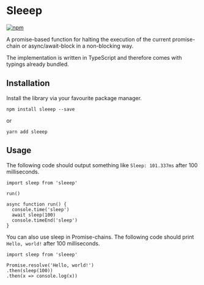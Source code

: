 # Sleeep

[![npm](https://img.shields.io/npm/v/sleeep.svg?style=flat-square)](https://www.npmjs.com/package/sleeep)

A promise-based function for halting the execution of the current promise-chain or async/await-block in a non-blocking way.

The implementation is written in TypeScript and therefore comes with typings already bundled.

## Installation

Install the library via your favourite package manager.

```
npm install sleeep --save
```
or
```
yarn add sleeep
```

## Usage

The following code should output something like `Sleep: 101.337ms` after 100 milliseconds.

```
import sleep from 'sleeep'

run()

async function run() {
  console.time('sleep')
  await sleep(100)
  console.timeEnd('sleep')
}
```

You can also use sleep in Promise-chains. The following code should print `Hello, world!` after 100 milliseconds.

```
import sleep from 'sleeep'

Promise.resolve('Hello, world!')
.then(sleep(100))
.then(x => console.log(x))
```
